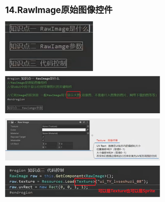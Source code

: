 # 14.RawImage原始图像控件

![50e217e3a0c6c653a60e913c4f608a9e.png](image/50e217e3a0c6c653a60e913c4f608a9e.png)

![27cd84bb06373c9b6bf5061a3bbae313.png](image/27cd84bb06373c9b6bf5061a3bbae313.png)

![403d5ce1bc656594d21acde3b89eb6ba.png](image/403d5ce1bc656594d21acde3b89eb6ba.png)

![e2568ef3ed02e54f162935e9ec3867f9.png](image/e2568ef3ed02e54f162935e9ec3867f9.png)
